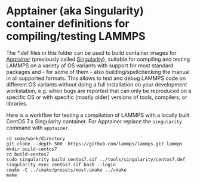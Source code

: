 # Apptainer (aka Singularity) container definitions for compiling/testing LAMMPS

The \*.def files in this folder can be used to build container images
for [Apptainer](https://apptainer.org) (previously called
[Singularity](https://sylabs.io)), suitable for compiling and testing
LAMMPS on a variety of OS variants with support for most standard
packages and - for some of them - also building/spellchecking the manual
in all supported formats.  This allows to test and debug LAMMPS code on
different OS variants without doing a full installation on your development
workstation, e.g. when bugs are reported that can only be reproduced on
a specific OS or with specific (mostly older) versions of tools,
compilers, or libraries.

Here is a workflow for testing a compilation of LAMMPS with a locally
built CentOS 7.x Singularity container.  For Apptainer replace the
`singularity` command with `apptainer`.

```
cd some/work/directory
git clone --depth 500  https://github.com/lammps/lammps.git lammps
mkdir build-centos7
cd build-centos7
sudo singularity build centos7.sif ../tools/singularity/centos7.def
singularity exec centos7.sif bash --login
cmake -C ../cmake/presets/most.cmake ../cmake
make
```

